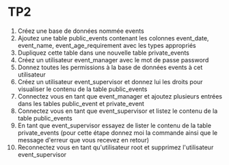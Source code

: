 # TP2
1. Créez une base de données nommée events
2. Ajoutez une table public_events contenant les colonnes event_date, event_name, event_age_requirement avec les types appropriés
3. Dupliquez cette table dans une nouvelle table private_events
4. Créez un utilisateur event_manager avec le mot de passe password
5. Donnez toutes les permissions à la base de données events à cet utilisateur
6. Créez un utilisateur event_supervisor et donnez lui les droits pour visualiser le contenu de la table public_events
7. Connectez vous en tant que event_manager et ajoutez plusieurs entrées dans les tables public_event et private_event
8. Connectez vous en tant que event_supervisor et listez le contenu de la table public_events
9. En tant que event_supervisor essayez de lister le contenu de la table private_events (pour cette étape donnez moi la commande ainsi que le message d'erreur que vous recevez en retour)
10. Reconnectez vous en tant qu'utilisateur root et supprimez l'utilisateur event_supervisor